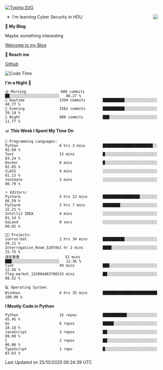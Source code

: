 [![Typing SVG](https://readme-typing-svg.herokuapp.com?font=Fira+Code&pause=1000&random=false&width=450&height=60&lines=Hello+%F0%9F%91%8B%F0%9F%8F%BB;I'm+JBNRZ)](https://git.io/typing-svg)

<a href="#">
  <img align="right" src="https://github-readme-stats.vercel.app/api?username=JBNRZ&show_icons=true&bg_color=15,f2f7fd,E0EAFC" />
</a>

- I'm learning Cyber Security in HDU

 **🌱 My Blog**

Maybe something interesting

[Welcome to my Blog](https://jbnrz.com.cn/)

 **💬 Reach me** 

[Github](https://github.com/JBNRZ)


<!--START_SECTION:waka-->
![Code Time](http://img.shields.io/badge/Code%20Time-1%2C410%20hrs%2030%20mins-blue)

**I'm a Night 🦉** 

```text
🌞 Morning                688 commits         ██░░░░░░░░░░░░░░░░░░░░░░░   08.27 % 
🌆 Daytime                3394 commits        ██████████░░░░░░░░░░░░░░░   40.77 % 
🌃 Evening                3262 commits        ██████████░░░░░░░░░░░░░░░   39.19 % 
🌙 Night                  980 commits         ███░░░░░░░░░░░░░░░░░░░░░░   11.77 % 
```


📊 **This Week I Spent My Time On** 

```text
💬 Programming Languages: 
Python                   6 hrs 3 mins        ███████████████████████░░   92.09 % 
Text                     12 mins             █░░░░░░░░░░░░░░░░░░░░░░░░   03.24 % 
Docker                   8 mins              █░░░░░░░░░░░░░░░░░░░░░░░░   02.05 % 
CLASS                    4 mins              ░░░░░░░░░░░░░░░░░░░░░░░░░   01.13 % 
textmate                 3 mins              ░░░░░░░░░░░░░░░░░░░░░░░░░   00.79 % 

🔥 Editors: 
Pycharm                  4 hrs 23 mins       █████████████████░░░░░░░░   66.59 % 
PyCharm                  2 hrs 7 mins        ████████░░░░░░░░░░░░░░░░░   32.25 % 
IntelliJ IDEA            4 mins              ░░░░░░░░░░░░░░░░░░░░░░░░░   01.14 % 
GoLand                   0 secs              ░░░░░░░░░░░░░░░░░░░░░░░░░   00.02 % 

🐱‍💻 Projects: 
sunrun-bot               2 hrs 34 mins       ██████████░░░░░░░░░░░░░░░   39.11 % 
Interrogation_Room_528fde1 hr 2 mins         ████░░░░░░░░░░░░░░░░░░░░░   15.75 % 
谍影重重                     52 mins             ███░░░░░░░░░░░░░░░░░░░░░░   13.36 % 
tset                     49 mins             ███░░░░░░░░░░░░░░░░░░░░░░   12.56 % 
flag-market_132094483790133 mins             ██░░░░░░░░░░░░░░░░░░░░░░░   08.52 % 

💻 Operating System: 
Windows                  6 hrs 35 mins       █████████████████████████   100.00 % 
```

**I Mostly Code in Python** 

```text
Python                   15 repos            ███████████░░░░░░░░░░░░░░   45.45 % 
Go                       6 repos             █████░░░░░░░░░░░░░░░░░░░░   18.18 % 
JavaScript               3 repos             ██░░░░░░░░░░░░░░░░░░░░░░░   09.09 % 
C                        2 repos             ██░░░░░░░░░░░░░░░░░░░░░░░   06.06 % 
TypeScript               1 repo              █░░░░░░░░░░░░░░░░░░░░░░░░   03.03 % 
```




 Last Updated on 25/10/2025 06:24:39 UTC
<!--END_SECTION:waka-->
